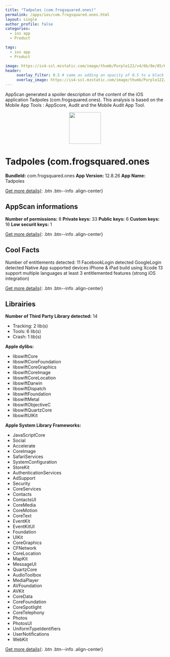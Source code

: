 ```yaml
---
title: "Tadpoles (com.frogsquared.ones)"
permalink: /apps/ios/com.frogsquared.ones.html
layout: single
author_profile: false
categories: 
  - ios app 
  - Product 

tags: 
  - ios app 
  - Product 

image: https://is4-ssl.mzstatic.com/image/thumb/Purple122/v4/6b/8e/85/6b8e85fe-ac99-ab0f-b053-a59ed0a14082/AppIcon-0-0-1x_U007emarketing-0-0-0-6-0-0-sRGB-0-0-0-GLES2_U002c0-512MB-85-220-0-0.png/512x512bb.jpg
header: 
     overlay_filter: 0.5 # same as adding an opacity of 0.5 to a black background
     overlay_image: https://is4-ssl.mzstatic.com/image/thumb/Purple122/v4/6b/8e/85/6b8e85fe-ac99-ab0f-b053-a59ed0a14082/AppIcon-0-0-1x_U007emarketing-0-0-0-6-0-0-sRGB-0-0-0-GLES2_U002c0-512MB-85-220-0-0.png/512x512bb.jpg
---
```

AppScan generated a spoiler description of the content of the iOS application Tadpoles (com.frogsquared.ones). This analysis is based on the Mobile App Tools : AppScore, Audit and the Mobile Audit App Tool.

  
  
<div style="text-align: center;"><img src="https://is4-ssl.mzstatic.com/image/thumb/Purple122/v4/6b/8e/85/6b8e85fe-ac99-ab0f-b053-a59ed0a14082/AppIcon-0-0-1x_U007emarketing-0-0-0-6-0-0-sRGB-0-0-0-GLES2_U002c0-512MB-85-220-0-0.png/512x512bb.jpg" width="100" height="100"></div>  
  
# Tadpoles (com.frogsquared.ones

**BundleId:** com.frogsquared.ones
**App Version:** 12.8.26
**App Name:** Tadpoles


[Get more details](/pricing.html){: .btn .btn--info .align-center}  
  
## AppScan informations 

**Number of permissions:** 8
**Private keys:** 33
**Public keys:** 6
**Custom keys:** 16
**Low securit keys:** 1
  
[Get more details](/pricing.html){: .btn .btn--info .align-center}

## Cool Facts

Number of entitlements detected: 11
FacebookLogin detected
GoogleLogin detected
Native App
supported devices iPhone & iPad
build using Xcode 13
support multiple languages
at least 3 entitlemented features (strong iOS integration)
  
[Get more details](/pricing.html){: .btn .btn--info .align-center}

## Librairies 
**Number of Third Party Library detected:** 14
- Tracking: 2 lib(s)
- Tools: 6 lib(s)
- Crash: 1 lib(s)

**Apple dylibs:**
- libswiftCore
- libswiftCoreFoundation
- libswiftCoreGraphics
- libswiftCoreImage
- libswiftCoreLocation
- libswiftDarwin
- libswiftDispatch
- libswiftFoundation
- libswiftMetal
- libswiftObjectiveC
- libswiftQuartzCore
- libswiftUIKit


**Apple System Library Frameworks:**
- JavaScriptCore
- Social
- Accelerate
- CoreImage
- SafariServices
- SystemConfiguration
- StoreKit
- AuthenticationServices
- AdSupport
- Security
- CoreServices
- Contacts
- ContactsUI
- CoreMedia
- CoreMotion
- CoreText
- EventKit
- EventKitUI
- Foundation
- UIKit
- CoreGraphics
- CFNetwork
- CoreLocation
- MapKit
- MessageUI
- QuartzCore
- AudioToolbox
- MediaPlayer
- AVFoundation
- AVKit
- CoreData
- CoreFoundation
- CoreSpotlight
- CoreTelephony
- Photos
- PhotosUI
- UniformTypeIdentifiers
- UserNotifications
- WebKit


  
[Get more details](/pricing.html){: .btn .btn--info .align-center}

